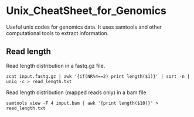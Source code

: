# Unix_CheatSheet_for_Genomics
Useful unix codes for genomics data. It uses samtools and other computational tools to extract information.

## Read length
Read length distribution in a fastq.gz file.
```
zcat input.fastq.gz | awk '{if(NR%4==2) print length($1)}' | sort -n | uniq -c > read_length.txt

```

Read length distribution (mapped reads only) in a bam file
```
samtools view -F 4 input.bam | awk '{print length($10)}' > read_length.txt
```



